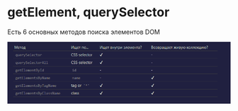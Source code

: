 # getElement, querySelector

Есть 6 основных методов поиска элементов DOM


![alt text](https://github.com/Dimon-z/js-notes-md/blob/develop/assets/bmp/selectors.bmp?raw=true)


